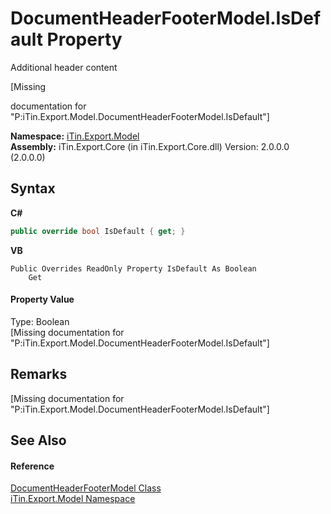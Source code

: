 # DocumentHeaderFooterModel.IsDefault Property 
Additional header content 

\[Missing <summary> documentation for "P:iTin.Export.Model.DocumentHeaderFooterModel.IsDefault"\]

**Namespace:**&nbsp;<a href="N_iTin_Export_Model">iTin.Export.Model</a><br />**Assembly:**&nbsp;iTin.Export.Core (in iTin.Export.Core.dll) Version: 2.0.0.0 (2.0.0.0)

## Syntax

**C#**<br />
``` C#
public override bool IsDefault { get; }
```

**VB**<br />
``` VB
Public Overrides ReadOnly Property IsDefault As Boolean
	Get
```


#### Property Value
Type: Boolean<br />\[Missing <value> documentation for "P:iTin.Export.Model.DocumentHeaderFooterModel.IsDefault"\]

## Remarks
\[Missing <remarks> documentation for "P:iTin.Export.Model.DocumentHeaderFooterModel.IsDefault"\]

## See Also


#### Reference
<a href="T_iTin_Export_Model_DocumentHeaderFooterModel">DocumentHeaderFooterModel Class</a><br /><a href="N_iTin_Export_Model">iTin.Export.Model Namespace</a><br />